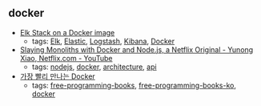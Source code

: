 docker 
---
* [Elk Stack on a Docker image](https://elk-docker.readthedocs.io/#about)
    * tags: [Elk](../tags/Elk.md), [Elastic](../tags/Elastic.md), [Logstash](../tags/Logstash.md), [Kibana](../tags/Kibana.md), [Docker](../tags/Docker.md)
* [Slaying Monoliths with Docker and Node.js, a Netflix Original - Yunong Xiao, Netflix.com - YouTube](https://www.youtube.com/watch?v=ovqDdH9ngFs)
    * tags: [nodejs](../tags/nodejs.md), [docker](../tags/docker.md), [architecture](../tags/architecture.md), [api](../tags/api.md)
* [가장 빨리 만나는 Docker](http://www.pyrasis.com/private/2014/11/30/publish-docker-for-the-really-impatient-book)
    * tags: [free-programming-books](../tags/free-programming-books.md), [free-programming-books-ko](../tags/free-programming-books-ko.md), [docker](../tags/docker.md)

